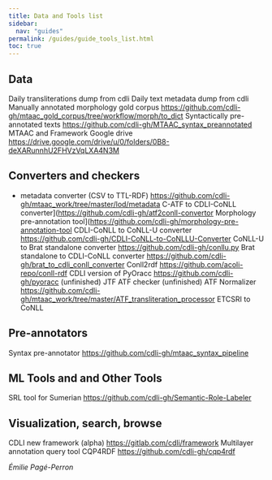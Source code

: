 ```yaml
---
title: Data and Tools list
sidebar:
  nav: "guides"
permalink: /guides/guide_tools_list.html
toc: true
---
```


## Data
Daily transliterations dump from cdli 
Daily text metadata dump from cdli
Manually annotated morphology gold corpus https://github.com/cdli-gh/mtaac_gold_corpus/tree/workflow/morph/to_dict 
Syntactically pre-annotated texts
https://github.com/cdli-gh/MTAAC_syntax_preannotated 
MTAAC and Framework Google drive https://drive.google.com/drive/u/0/folders/0B8-deXARunnhU2FHVzVqLXA4N3M 

## Converters and checkers
- metadata converter (CSV to TTL-RDF) 
https://github.com/cdli-gh/mtaac_work/tree/master/lod/metadata 
C-ATF to CDLI-CoNLL converter](https://github.com/cdli-gh/atf2conll-convertor 
Morphology pre-annotation tool](https://github.com/cdli-gh/morphology-pre-annotation-tool 
CDLI-CoNLL to CoNLL-U converter https://github.com/cdli-gh/CDLI-CoNLL-to-CoNLLU-Converter 
CoNLL-U to Brat standalone converter https://github.com/cdli-gh/conllu.py 
Brat standalone to CDLI-CoNLL converter https://github.com/cdli-gh/brat_to_cdli_conll_converter 
Conll2rdf https://github.com/acoli-repo/conll-rdf 
CDLI version of PyOracc https://github.com/cdli-gh/pyoracc (unfinished)
JTF ATF checker (unfinished)
ATF Normalizer https://github.com/cdli-gh/mtaac_work/tree/master/ATF_transliteration_processor 
ETCSRI to CoNLL 

## Pre-annotators
Syntax pre-annotator https://github.com/cdli-gh/mtaac_syntax_pipeline 

## ML Tools and and Other Tools
SRL tool for Sumerian https://github.com/cdli-gh/Semantic-Role-Labeler


## Visualization, search, browse
CDLI new framework (alpha)  https://gitlab.com/cdli/framework
Multilayer annotation query tool CQP4RDF https://github.com/cdli-gh/cqp4rdf



*Émilie Pagé-Perron*
